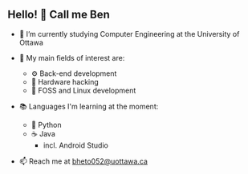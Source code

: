 ## Hello! 👋 Call me Ben
- 🏫 I’m currently studying Computer Engineering at the University of Ottawa
- 🔎 My main fields of interest are:
  
  - ⚙️ Back-end development
  - 🧰 Hardware hacking
  - 🐧 FOSS and Linux development
  
- 📚 Languages I'm learning at the moment:

  - 🐍 Python
  - ☕ Java
    - incl. Android Studio

- 📫 Reach me at bheto052@uottawa.ca
